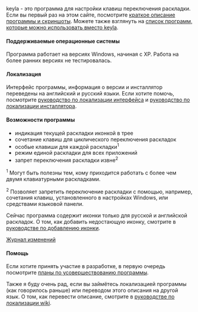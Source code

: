 keyla - это программа для настройки клавиш переключения раскладки.
Если вы первый раз на этом сайте, посмотрите [краткое описание программы и скриншоты](http://code.google.com/p/keyla/wiki/ru_Screenshots). Можете также взглянуть на
[список программ, которые можно использовать вместо keyla](http://code.google.com/p/keyla/wiki/ru_Alternatives).

#### Поддерживаемые операционные системы ####

Программа работает на версиях Windows, начиная с XP. Работа на более ранних версиях не тестировалась.

#### Локализация ####

Интерфейс программы, информация о версии и инсталлятор переведены на английский и русский языки. Если хотите помочь, посмотрите [руководство по локализации интерфейса](http://code.google.com/p/keyla/wiki/ru_TranslatingTheProgram) и [руководство по локализации инсталлятора](http://code.google.com/p/keyla/wiki/ru_TranslatingInstaller).

#### Возможности программы ####

  * индикация текущей раскладки иконкой в трее
  * сочетание клавиш для циклического переключения раскладок
  * особые клавиши для каждой раскладки<sup>1</sup>
  * режим единой раскладки для всех приложений
  * запрет переключения раскладки извне<sup>2</sup>

<sup>1</sup> Могут быть полезны тем, кому приходится работать с более чем двумя клавиатурными раскладками.

<sup>2</sup> Позволяет запретить переключение раскладки с помощью, например, сочетания клавиш, установленного в настройках Windows, или средствами языковой панели.

Сейчас программа содержит иконки только для русской и английской раскладок. О том, как добавить недостающую иконку, смотрите в [руководстве по добавлению иконки](http://code.google.com/p/keyla/wiki/ru_AddingLayoutIcons).

[Журнал изменений](http://code.google.com/p/keyla/wiki/ru_ChangeLog)

#### Помощь ####

Если хотите принять участие в разработке, в первую очередь посмотрите [планы по усовершествованию программы](http://code.google.com/p/keyla/wiki/ru_DevelopingTasks).

Также я буду очень рад, если вы займётесь локализацией программы (как говорилось раньше) или переводом этого описания на другой язык. О том, как перевести описание, смотрите в [руководстве по локализации wiki](http://code.google.com/p/keyla/wiki/ru_TranslatingWiki).